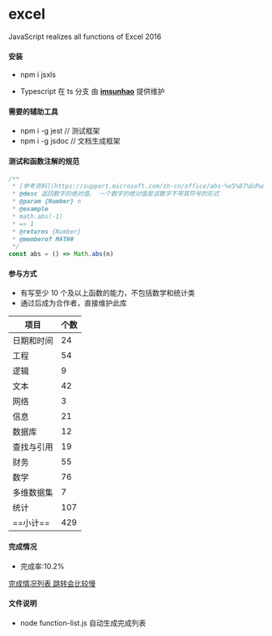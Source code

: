 # excel

JavaScript realizes all functions of Excel 2016

#### 安装

- npm i jsxls

- Typescript 在 ts 分支 由 **[imsunhao](https://github.com/imsunhao)** 提供维护

#### 需要的辅助工具

- npm i -g jest // 测试框架
- npm i -g jsdoc // 文档生成框架

#### 测试和函数注解的规范

```javascript
/**
 * [参考资料](https://support.microsoft.com/zh-cn/office/abs-%e5%87%bd%e6%95%b0-3420200f-5628-4e8c-99da-c99d7c87713c?ns=excel&version=16&syslcid=2052&uilcid=2052&appver=zxl160&helpid=xlmain11.chm60072&ui=zh-cn&rs=zh-cn&ad=cn)
 * @desc 返回数字的绝对值。 一个数字的绝对值是该数字不带其符号的形式
 * @param {Number} n
 * @example
 * math.abs(-1)
 * => 1
 * @returns {Number}
 * @memberof MATH#
 */
const abs = () => Math.abs(n)
```

#### 参与方式

- 有写至少 10 个及以上函数的能力，不包括数学和统计类
- 通过后成为合作者，直接维护此库

| 项目       | 个数 |
| ---------- | ---- |
| 日期和时间 | 24   |
| 工程       | 54   |
| 逻辑       | 9    |
| 文本       | 42   |
| 网络       | 3    |
| 信息       | 21   |
| 数据库     | 12   |
| 查找与引用 | 19   |
| 财务       | 55   |
| 数学       | 76   |
| 多维数据集 | 7    |
| 统计       | 107  |
| ==小计==   | 429  |

#### 完成情况

- 完成率:10.2%

[完成情况列表 跳转会比较慢](https://htmlpreview.github.io/?https://github.com/kongnet/excel/blob/master/excel-list.html)

#### 文件说明

- node function-list.js 自动生成完成列表
